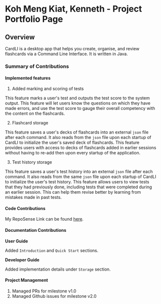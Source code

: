 # Koh Meng Kiat, Kenneth - Project Portfolio Page

## Overview
CardLI is a desktop app that helps you create, organise, and review flashcards via a Command Line
Interface. It is written in Java.

### Summary of Contributions

#### Implemented features
1. Added marking and scoring of tests

This feature marks a user's test and outputs the test score to the system output.
This feature will let users know the questions on which they have made errors, and use 
the test score to gauge their overall competency with the content on the flashcards.

2. Flashcard storage

This feature saves a user's decks of flashcards into an external `json` file after
each command. It also reads from the `json` file upon each startup of CardLI to
initialize the user's saved deck of flashcards. 
This feature provides users with access to decks of flashcards added in earlier
sessions without having to re-add then upon every startup of the application. 

3. Test history storage

This feature saves a user's test history into an external `json` file after each 
command. It also reads from the same `json` file upon each startup of CardLI to 
initialize the user's test history.
This feature allows users to view tests that they had previously done, including
tests that were completed during an earlier session. This can help them revise 
better by learning from mistakes made in past tests. 

#### Code Contributions

My RepoSense Link can be found [here](https://nus-cs2113-ay2122s1.github.io/tp-dashboard/?search=&sort=groupTitle&sortWithin=title&since=2021-09-25&timeframe=commit&mergegroup=&groupSelect=groupByRepos&breakdown=false&tabOpen=true&tabType=authorship&tabAuthor=xRossKoh&tabRepo=AY2122S1-CS2113T-F12-1%2Ftp%5Bmaster%5D&authorshipIsMergeGroup=false&authorshipFileTypes=docs~functional-code~test-code~other&authorshipIsBinaryFileTypeChecked=false).

#### Documentation Contributions

**User Guide**

Added `Introduction` and `Quick Start` sections.

**Developer Guide** 

Added implementation details under `Storage` section.

#### Project Management

1. Managed PRs for milestone v1.0
2. Managed Github issues for milestone v2.0

